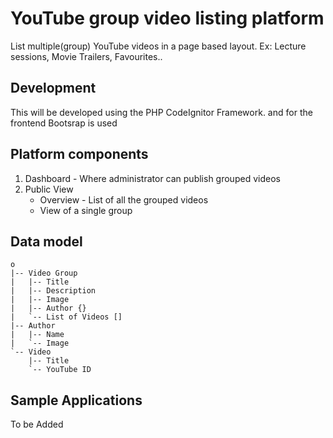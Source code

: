 # YouTube group video listing platform
List multiple(group) YouTube videos in a page based layout.
Ex: Lecture sessions, Movie Trailers, Favourites..

## Development
This will be developed using the PHP CodeIgnitor Framework. and for the frontend Bootsrap is used

## Platform components
1. Dashboard - Where administrator can publish grouped videos
2. Public View
   * Overview - List of all the grouped videos
   * View of a single group
   
## Data model
```  
o
|-- Video Group
|   |-- Title
|   |-- Description
|   |-- Image
|   |-- Author {}
|   `-- List of Videos []
|-- Author
|   |-- Name
|   `-- Image
`-- Video
    |-- Title
    `-- YouTube ID
```

## Sample Applications

To be Added
